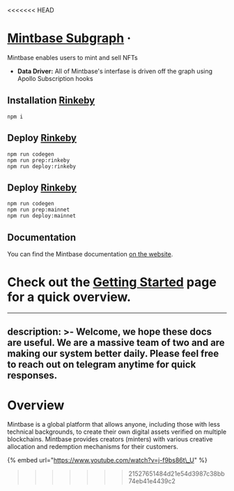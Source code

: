 <<<<<<< HEAD
# [Mintbase Subgraph](https://mintbase.io) &middot; 

Mintbase enables users to mint and sell NFTs

* **Data Driver:** All of Mintbase's interfase is driven off the graph using Apollo Subscription hooks


## Installation [Rinkeby](https://thegraph.com/explorer/subgraph/nategeier/mint-factory)

```
npm i
```

## Deploy [Rinkeby](https://thegraph.com/explorer/subgraph/nategeier/mint-factory)
```
npm run codegen
npm run prep:rinkeby
npm run deploy:rinkeby
```


## Deploy [Rinkeby](https://thegraph.com/explorer/subgraph/nategeier/mintbase)
```
npm run codegen
npm run prep:mainnet
npm run deploy:mainnet
```


## Documentation

You can find the Mintbase documentation [on the website](https://docs.mintbase.io).  

Check out the [Getting Started](https://reactjs.org/docs/getting-started.html) page for a quick overview.
=======
---
description: >-
  Welcome, we hope these docs are useful. We are a massive team of two and are
  making our system better daily. Please feel free to reach out on telegram
  anytime for quick responses.
---

# Overview

Mintbase is a global platform that allows anyone, including those with less technical backgrounds, to create their own digital assets verified on multiple blockchains. Mintbase provides creators \(minters\) with various creative allocation and redemption mechanisms for their customers.

{% embed url="https://www.youtube.com/watch?v=j-f9bs86t\_U" %}



>>>>>>> 21527651484d21e54d3987c38bb74eb41e4439c2
